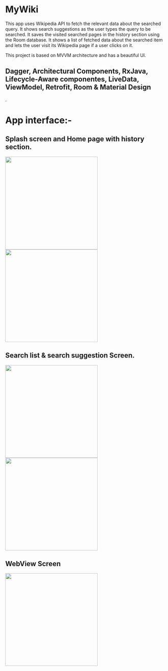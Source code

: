 # MyWiki

This app uses Wikipedia API to fetch the relevant data about the searched query. It shows search suggestions as the user types the query to be searched. It saves the visited searched pages in the history section using the Room database. It shows a list of fetched data about the searched item and lets the user visit its Wikipedia page if a user clicks on it.

This project is based on MVVM architecture and has a beautiful UI.

## Dagger, Architectural Components,  RxJava, Lifecycle-Aware componentes, LiveData, ViewModel, Retrofit, Room & Material Design
.


# App interface:-

## Splash screen and Home page with history section.

<img src="https://user-images.githubusercontent.com/39986507/118423551-dce82e80-b6e2-11eb-9cf8-39afa85e9266.png" width="290">                              <img src="https://user-images.githubusercontent.com/39986507/118423542-d5288a00-b6e2-11eb-8a7f-28708c3da395.png" width="290">   

## Search list & search suggestion Screen.
<img src="https://user-images.githubusercontent.com/39986507/118423544-d659b700-b6e2-11eb-91e9-de890735f26f.png" width="290">                              <img src="https://user-images.githubusercontent.com/39986507/118423550-dc4f9800-b6e2-11eb-9f2c-4db487ddbd58.png" width="290"> 

## WebView Screen

<img src="https://user-images.githubusercontent.com/39986507/118423545-d6f24d80-b6e2-11eb-82ac-9898b221d887.png" width="290">
